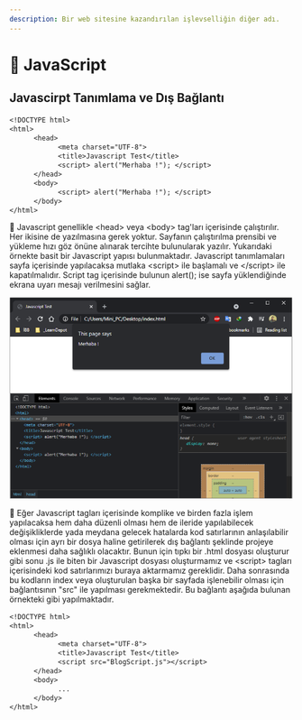 ```yaml
---
description: Bir web sitesine kazandırılan işlevselliğin diğer adı.
---
```


# 💎 JavaScript

## Javascirpt Tanımlama ve Dış Bağlantı

```text
<!DOCTYPE html>
<html>
      <head> 
            <meta charset="UTF-8">
            <title>Javascript Test</title>
            <script> alert("Merhaba !"); </script>
      </head> 
      <body> 
            <script> alert("Merhaba !"); </script>
      </body>
</html>
```

🔵 Javascript genellikle &lt;head&gt; veya &lt;body&gt; tag'ları içerisinde çalıştırılır. Her ikisine de yazılmasına gerek yoktur. Sayfanın çalıştırılma prensibi ve yükleme hızı göz önüne alınarak tercihte bulunularak yazılır. Yukarıdaki örnekte basit bir Javascript yapısı bulunmaktadır. Javascript tanımlamaları sayfa içerisinde yapılacaksa mutlaka &lt;script&gt; ile başlamalı ve &lt;/script&gt; ile kapatılmalıdır. Script tag içerisinde bulunun alert\(\); ise sayfa yüklendiğinde ekrana uyarı mesajı verilmesini sağlar. 

![Yukar&#x131;da basit kodlamas&#x131; verilen ve a&#xE7;&#x131;klamas&#x131; yap&#x131;lan &#xF6;rne&#x11F;in ekran g&#xF6;r&#xFC;n&#xFC;m&#xFC;.](../.gitbook/assets/screenshot_2.png)

🔵 Eğer Javascript tagları içerisinde komplike ve birden fazla işlem yapılacaksa hem daha düzenli olması hem de ileride yapılabilecek değişikliklerde yada meydana gelecek hatalarda kod satırlarının anlaşılabilir olması için ayrı bir dosya haline getirilerek dış bağlantı şeklinde projeye eklenmesi daha sağlıklı olacaktır. Bunun için tıpkı bir .html dosyası oluşturur gibi sonu .js ile biten bir Javascript dosyası oluşturmamız ve &lt;script&gt; tagları içerisindeki kod satırlarımızı buraya aktarmamız gereklidir. Daha sonrasında bu kodların index veya oluşturulan başka bir sayfada işlenebilir olması için bağlantısının "src" ile yapılması gerekmektedir. Bu bağlantı aşağıda bulunan örnekteki gibi yapılmaktadır. 

```text
<!DOCTYPE html>
<html>
      <head> 
            <meta charset="UTF-8">
            <title>Javascript Test</title>
            <script src="BlogScript.js"></script>
      </head> 
      <body>
            ...
      </body>
</html>
```



